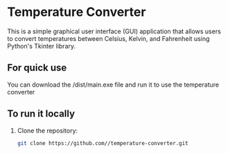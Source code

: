 # Temperature Converter

This is a simple graphical user interface (GUI) application that allows users to convert temperatures between Celsius, Kelvin, and Fahrenheit using Python's Tkinter library.

## For quick use 
You can download the /dist/main.exe file and run it to use the temperature converter

## To run it locally

1. Clone the repository:
    ```bash
    git clone https://github.com//temperature-converter.git
